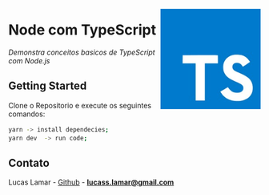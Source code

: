 <a href="https://www.notion.so/Type-5712aeab312d44fcba0aa88895caad36"><img src="assets/logo.jpeg" height="200px" align="right"/></a>

# Node com TypeScript



_Demonstra conceitos basicos de TypeScript com Node.js_



## Getting Started
Clone o Repositorio e execute os seguintes comandos:
```sh
yarn -> install dependecies;
yarn dev  -> run code;
```


<!-- CONTACT -->

## Contato

Lucas Lamar - [Github](https://github.com/lucaslamar) - **lucass.lamar@gmail.com**
